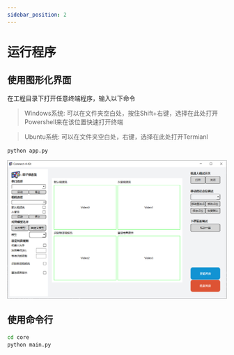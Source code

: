 ```yaml
---
sidebar_position: 2
---
```


# 运行程序

## 使用图形化界面

在工程目录下打开任意终端程序，输入以下命令

> Windows系统: 可以在文件夹空白处，按住Shift+右键，选择在此处打开Powershell来在该位置快速打开终端

> Ubuntu系统: 可以在文件夹空白处，右键，选择在此处打开Termianl

```bash
python app.py
```

![](attachment/2023-07-07-15-46-24.png)

## 使用命令行

```bash
cd core
python main.py
```
